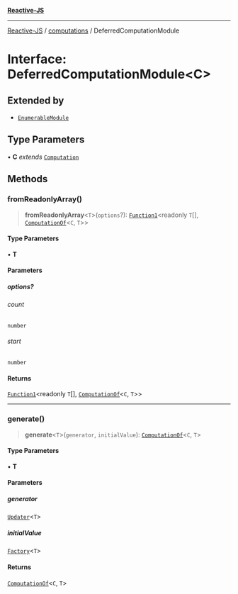 [**Reactive-JS**](../../README.md)

***

[Reactive-JS](../../README.md) / [computations](../README.md) / DeferredComputationModule

# Interface: DeferredComputationModule\<C\>

## Extended by

- [`EnumerableModule`](../../collections/Enumerable/interfaces/EnumerableModule.md)

## Type Parameters

• **C** *extends* [`Computation`](Computation.md)

## Methods

### fromReadonlyArray()

> **fromReadonlyArray**\<`T`\>(`options`?): [`Function1`](../../functions/type-aliases/Function1.md)\<readonly `T`[], [`ComputationOf`](../type-aliases/ComputationOf.md)\<`C`, `T`\>\>

#### Type Parameters

• **T**

#### Parameters

##### options?

###### count

`number`

###### start

`number`

#### Returns

[`Function1`](../../functions/type-aliases/Function1.md)\<readonly `T`[], [`ComputationOf`](../type-aliases/ComputationOf.md)\<`C`, `T`\>\>

***

### generate()

> **generate**\<`T`\>(`generator`, `initialValue`): [`ComputationOf`](../type-aliases/ComputationOf.md)\<`C`, `T`\>

#### Type Parameters

• **T**

#### Parameters

##### generator

[`Updater`](../../functions/type-aliases/Updater.md)\<`T`\>

##### initialValue

[`Factory`](../../functions/type-aliases/Factory.md)\<`T`\>

#### Returns

[`ComputationOf`](../type-aliases/ComputationOf.md)\<`C`, `T`\>
